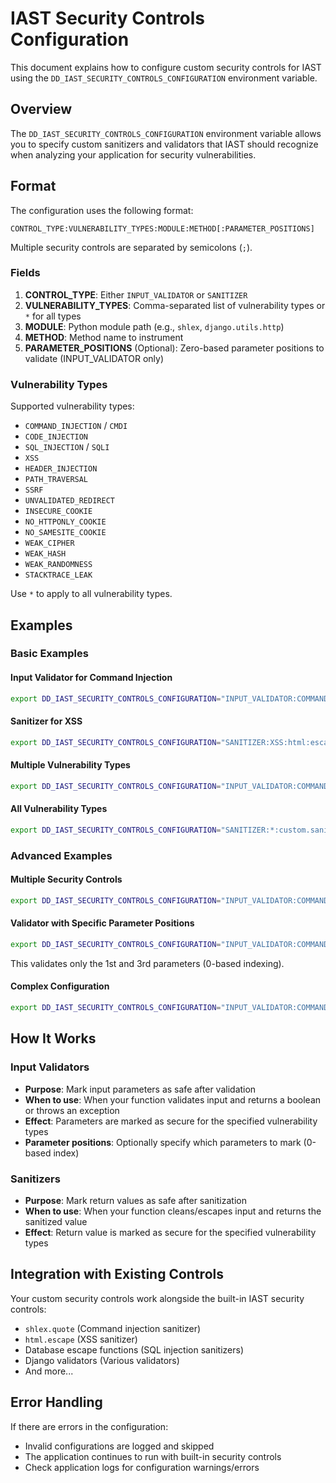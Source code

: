 # IAST Security Controls Configuration

This document explains how to configure custom security controls for IAST using the `DD_IAST_SECURITY_CONTROLS_CONFIGURATION` environment variable.

## Overview

The `DD_IAST_SECURITY_CONTROLS_CONFIGURATION` environment variable allows you to specify custom sanitizers and validators that IAST should recognize when analyzing your application for security vulnerabilities.

## Format

The configuration uses the following format:

```
CONTROL_TYPE:VULNERABILITY_TYPES:MODULE:METHOD[:PARAMETER_POSITIONS]
```

Multiple security controls are separated by semicolons (`;`).

### Fields

1. **CONTROL_TYPE**: Either `INPUT_VALIDATOR` or `SANITIZER`
2. **VULNERABILITY_TYPES**: Comma-separated list of vulnerability types or `*` for all types
3. **MODULE**: Python module path (e.g., `shlex`, `django.utils.http`)
4. **METHOD**: Method name to instrument
5. **PARAMETER_POSITIONS** (Optional): Zero-based parameter positions to validate (INPUT_VALIDATOR only)

### Vulnerability Types

Supported vulnerability types:
- `COMMAND_INJECTION` / `CMDI`
- `CODE_INJECTION`
- `SQL_INJECTION` / `SQLI`
- `XSS`
- `HEADER_INJECTION`
- `PATH_TRAVERSAL`
- `SSRF`
- `UNVALIDATED_REDIRECT`
- `INSECURE_COOKIE`
- `NO_HTTPONLY_COOKIE`
- `NO_SAMESITE_COOKIE`
- `WEAK_CIPHER`
- `WEAK_HASH`
- `WEAK_RANDOMNESS`
- `STACKTRACE_LEAK`

Use `*` to apply to all vulnerability types.

## Examples

### Basic Examples

#### Input Validator for Command Injection
```bash
export DD_IAST_SECURITY_CONTROLS_CONFIGURATION="INPUT_VALIDATOR:COMMAND_INJECTION:shlex:quote"
```

#### Sanitizer for XSS
```bash
export DD_IAST_SECURITY_CONTROLS_CONFIGURATION="SANITIZER:XSS:html:escape"
```

#### Multiple Vulnerability Types
```bash
export DD_IAST_SECURITY_CONTROLS_CONFIGURATION="INPUT_VALIDATOR:COMMAND_INJECTION,XSS:custom.validator:validate_input"
```

#### All Vulnerability Types
```bash
export DD_IAST_SECURITY_CONTROLS_CONFIGURATION="SANITIZER:*:custom.sanitizer:sanitize_all"
```

### Advanced Examples

#### Multiple Security Controls
```bash
export DD_IAST_SECURITY_CONTROLS_CONFIGURATION="INPUT_VALIDATOR:COMMAND_INJECTION:shlex:quote;SANITIZER:XSS:html:escape;SANITIZER:SQLI:custom.db:escape_sql"
```

#### Validator with Specific Parameter Positions
```bash
export DD_IAST_SECURITY_CONTROLS_CONFIGURATION="INPUT_VALIDATOR:COMMAND_INJECTION:custom.validator:validate:0,2"
```
This validates only the 1st and 3rd parameters (0-based indexing).

#### Complex Configuration
```bash
export DD_IAST_SECURITY_CONTROLS_CONFIGURATION="INPUT_VALIDATOR:COMMAND_INJECTION,XSS:security.validators:validate_user_input:0,1;SANITIZER:SQLI:database.utils:escape_sql_string;SANITIZER:*:security.sanitizers:clean_all_inputs"
```

## How It Works

### Input Validators
- **Purpose**: Mark input parameters as safe after validation
- **When to use**: When your function validates input and returns a boolean or throws an exception
- **Effect**: Parameters are marked as secure for the specified vulnerability types
- **Parameter positions**: Optionally specify which parameters to mark (0-based index)

### Sanitizers
- **Purpose**: Mark return values as safe after sanitization
- **When to use**: When your function cleans/escapes input and returns the sanitized value
- **Effect**: Return value is marked as secure for the specified vulnerability types

## Integration with Existing Controls

Your custom security controls work alongside the built-in IAST security controls:

- `shlex.quote` (Command injection sanitizer)
- `html.escape` (XSS sanitizer)
- Database escape functions (SQL injection sanitizers)
- Django validators (Various validators)
- And more...

## Error Handling

If there are errors in the configuration:
- Invalid configurations are logged and skipped
- The application continues to run with built-in security controls
- Check application logs for configuration warnings/errors